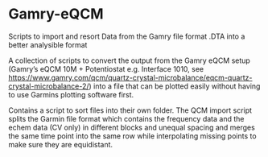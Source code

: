 # Gamry-eQCM
Scripts to import and resort Data from the Gamry file format .DTA into a better analysible format

A collection of scripts to convert the output from the Gamry eQCM setup (Gamry’s eQCM 10M + Potentiostat e.g. Interface 1010, see https://www.gamry.com/qcm/quartz-crystal-microbalance/eqcm-quartz-crystal-microbalance-2/) into a file that can be plotted easily 
without having to use Garmins plotting software first.

Contains a script to sort files into their own folder.
The QCM import script splits the Garmin file format which contains the frequency data and the echem data (CV only) in different blocks and unequal spacing and merges the same time point into the same row while interpolating missing points to make sure they are equidistant.
